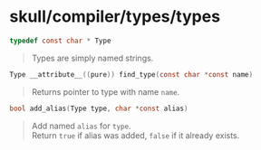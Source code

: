 # skull/compiler/types/types

```c
typedef const char * Type
```

> Types are simply named strings.

```c
Type __attribute__((pure)) find_type(const char *const name)
```

> Returns pointer to type with name `name`.

```c
bool add_alias(Type type, char *const alias)
```

> Add named `alias` for `type`.
> \
> Return `true` if alias was added, `false` if it already exists.


